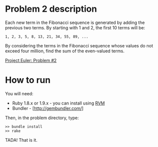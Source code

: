 # Problem 2 description

Each new term in the Fibonacci sequence is generated by adding the previous two terms. By starting with 1 and 2, the first 10 terms will be:

    1, 2, 3, 5, 8, 13, 21, 34, 55, 89, ...

By considering the terms in the Fibonacci sequence whose values do not exceed four million, find the sum of the even-valued terms.

[Project Euler: Problem #2](http://projecteuler.net/index.php?section=problems&id=2)

# How to run

You will need:

 * Ruby 1.8.x or 1.9.x - you can install using [RVM](http://rvm.beginrescueend.com/)
 * Bundler - [http://gembundler.com/]

Then, in the problem directory, type:

    >> bundle install
    >> rake

TADA! That is it.

